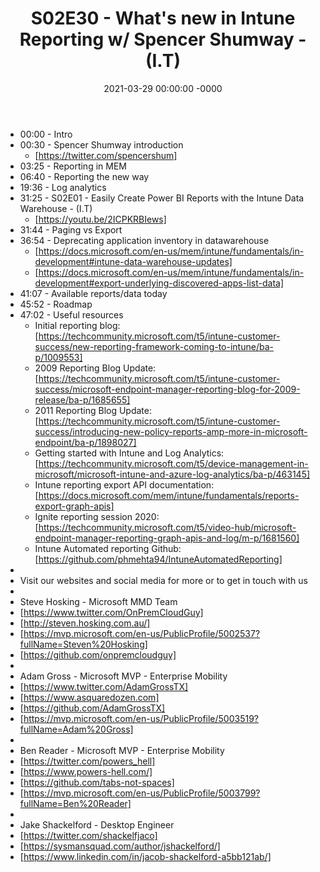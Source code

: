 ﻿---
layout: post
title: "S02E30 - What's new in Intune Reporting w/ Spencer Shumway - (I.T)"
date: 2021-03-29 00:00:00 -0000
categories:
---
 * 00:00 - Intro
 * 00:30 - Spencer Shumway introduction
   - [https://twitter.com/spencershum]
 * 03:25 - Reporting in MEM
 * 06:40 - Reporting the new way
 * 19:36 - Log analytics
 * 31:25 - S02E01 - Easily Create Power BI Reports with the Intune Data Warehouse - (I.T)
   - [https://youtu.be/2ICPKRBIews]
 * 31:44 - Paging vs Export
 * 36:54 - Deprecating application inventory in datawarehouse
   - [https://docs.microsoft.com/en-us/mem/intune/fundamentals/in-development#intune-data-warehouse-updates]
   - [https://docs.microsoft.com/en-us/mem/intune/fundamentals/in-development#export-underlying-discovered-apps-list-data]
 * 41:07 - Available reports/data today
 * 45:52 - Roadmap
 * 47:02 - Useful resources
   - Initial reporting blog: [https://techcommunity.microsoft.com/t5/intune-customer-success/new-reporting-framework-coming-to-intune/ba-p/1009553]
   - 2009 Reporting Blog Update: [https://techcommunity.microsoft.com/t5/intune-customer-success/microsoft-endpoint-manager-reporting-blog-for-2009-release/ba-p/1685655]
   - 2011 Reporting Blog Update: [https://techcommunity.microsoft.com/t5/intune-customer-success/introducing-new-policy-reports-amp-more-in-microsoft-endpoint/ba-p/1898027]
   - Getting started with Intune and Log Analytics: [https://techcommunity.microsoft.com/t5/device-management-in-microsoft/microsoft-intune-and-azure-log-analytics/ba-p/463145]
   - Intune reporting export API documentation: [https://docs.microsoft.com/mem/intune/fundamentals/reports-export-graph-apis]
   - Ignite reporting session 2020: [https://techcommunity.microsoft.com/t5/video-hub/microsoft-endpoint-manager-reporting-graph-apis-and-log/m-p/1681560]
   - Intune Automated reporting Github: [https://github.com/phmehta94/IntuneAutomatedReporting]
 * 
 * Visit our websites and social media for more or to get in touch with us
 * 
 * Steve Hosking - Microsoft MMD Team
 * [https://www.twitter.com/OnPremCloudGuy]
 * [http://steven.hosking.com.au/]
 * [https://mvp.microsoft.com/en-us/PublicProfile/5002537?fullName=Steven%20Hosking]
 * [https://github.com/onpremcloudguy]
 * 
 * Adam Gross - Microsoft MVP - Enterprise Mobility
 * [https://www.twitter.com/AdamGrossTX]
 * [https://www.asquaredozen.com]
 * [https://github.com/AdamGrossTX]
 * [https://mvp.microsoft.com/en-us/PublicProfile/5003519?fullName=Adam%20Gross]
 * 
 * Ben Reader - Microsoft MVP - Enterprise Mobility
 * [https://twitter.com/powers_hell]
 * [https://www.powers-hell.com/]
 * [https://github.com/tabs-not-spaces]
 * [https://mvp.microsoft.com/en-us/PublicProfile/5003799?fullName=Ben%20Reader]
 * 
 * Jake Shackelford - Desktop Engineer
 * [https://twitter.com/shackelfjaco]
 * [https://sysmansquad.com/author/jshackelford/]
 * [https://www.linkedin.com/in/jacob-shackelford-a5bb121ab/]
